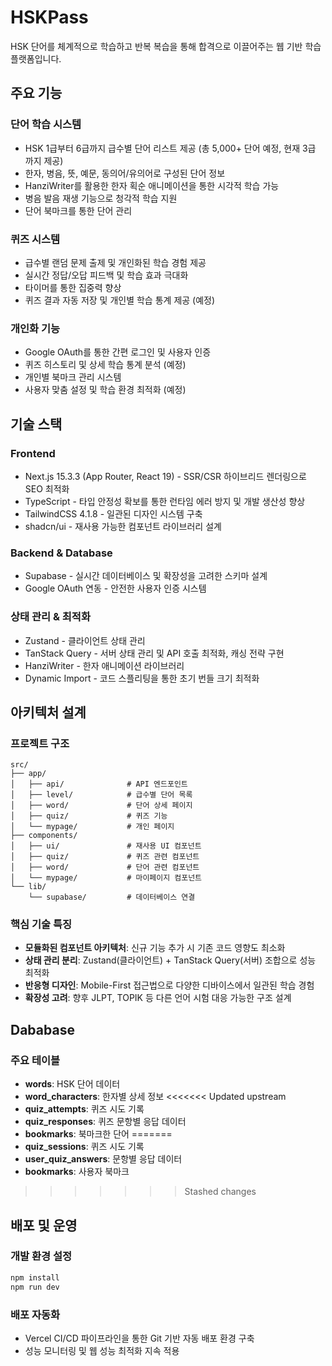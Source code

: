# HSKPass

HSK 단어를 체계적으로 학습하고 반복 복습을 통해 합격으로 이끌어주는 웹 기반 학습 플랫폼입니다.

## 주요 기능

### 단어 학습 시스템
- HSK 1급부터 6급까지 급수별 단어 리스트 제공 (총 5,000+ 단어 예정, 현재 3급 까지 제공)
- 한자, 병음, 뜻, 예문, 동의어/유의어로 구성된 단어 정보
- HanziWriter를 활용한 한자 획순 애니메이션을 통한 시각적 학습 가능
- 병음 발음 재생 기능으로 청각적 학습 지원
- 단어 북마크를 통한 단어 관리

### 퀴즈 시스템
- 급수별 랜덤 문제 출제 및 개인화된 학습 경험 제공
- 실시간 정답/오답 피드백 및 학습 효과 극대화
- 타이머를 통한 집중력 향상
- 퀴즈 결과 자동 저장 및 개인별 학습 통계 제공 (예정)

### 개인화 기능
- Google OAuth를 통한 간편 로그인 및 사용자 인증
- 퀴즈 히스토리 및 상세 학습 통계 분석 (예정)
- 개인별 북마크 관리 시스템
- 사용자 맞춤 설정 및 학습 환경 최적화 (예정)

## 기술 스택

### Frontend
- Next.js 15.3.3 (App Router, React 19) - SSR/CSR 하이브리드 렌더링으로 SEO 최적화
- TypeScript - 타입 안정성 확보를 통한 런타임 에러 방지 및 개발 생산성 향상
- TailwindCSS 4.1.8 - 일관된 디자인 시스템 구축
- shadcn/ui - 재사용 가능한 컴포넌트 라이브러리 설계

### Backend & Database
- Supabase - 실시간 데이터베이스 및 확장성을 고려한 스키마 설계
- Google OAuth 연동 - 안전한 사용자 인증 시스템

### 상태 관리 & 최적화
- Zustand - 클라이언트 상태 관리
- TanStack Query - 서버 상태 관리 및 API 호출 최적화, 캐싱 전략 구현
- HanziWriter - 한자 애니메이션 라이브러리
- Dynamic Import - 코드 스플리팅을 통한 초기 번들 크기 최적화

## 아키텍처 설계

### 프로젝트 구조
```
src/
├── app/
│   ├── api/              # API 엔드포인트
│   ├── level/            # 급수별 단어 목록
│   ├── word/             # 단어 상세 페이지
│   ├── quiz/             # 퀴즈 기능
│   └── mypage/           # 개인 페이지
├── components/
│   ├── ui/               # 재사용 UI 컴포넌트
│   ├── quiz/             # 퀴즈 관련 컴포넌트
│   ├── word/             # 단어 관련 컴포넌트
│   └── mypage/           # 마이페이지 컴포넌트
└── lib/
    └── supabase/         # 데이터베이스 연결
```

### 핵심 기술 특징
- **모듈화된 컴포넌트 아키텍처**: 신규 기능 추가 시 기존 코드 영향도 최소화
- **상태 관리 분리**: Zustand(클라이언트) + TanStack Query(서버) 조합으로 성능 최적화
- **반응형 디자인**: Mobile-First 접근법으로 다양한 디바이스에서 일관된 학습 경험
- **확장성 고려**: 향후 JLPT, TOPIK 등 다른 언어 시험 대응 가능한 구조 설계

## Dababase

### 주요 테이블
- **words**: HSK 단어 데이터
- **word_characters**: 한자별 상세 정보
<<<<<<< Updated upstream
- **quiz_attempts**: 퀴즈 시도 기록
- **quiz_responses**: 퀴즈 문항별 응답 데이터
- **bookmarks**: 북마크한 단어
=======
- **quiz_sessions**: 퀴즈 시도 기록
- **user_quiz_answers**: 문항별 응답 데이터
- **bookmarks**: 사용자 북마크
>>>>>>> Stashed changes

## 배포 및 운영

### 개발 환경 설정
```bash
npm install
npm run dev
```

### 배포 자동화
- Vercel CI/CD 파이프라인을 통한 Git 기반 자동 배포 환경 구축
- 성능 모니터링 및 웹 성능 최적화 지속 적용
